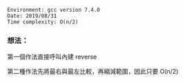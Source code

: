 ```
Environment: gcc version 7.4.0
Date: 2019/08/31
Time complexity: O(n/2)
```

### 想法：

第一個作法直接呼叫內建 reverse

第二種作法先將最右與最左比較，再縮減範圍，因此只要 O(n/2)